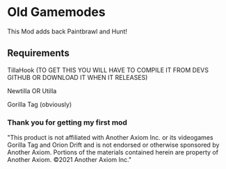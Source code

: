 # Old Gamemodes
 This Mod adds back Paintbrawl and Hunt!



## Requirements

TillaHook (TO GET THIS YOU WILL HAVE TO COMPILE IT FROM DEVS GITHUB OR DOWNLOAD IT WHEN IT RELEASES)

Newtilla OR Utilla

Gorilla Tag (obviously)

### Thank you for getting my first mod


"This product is not affiliated with Another Axiom Inc. or its videogames Gorilla Tag and Orion Drift and is not endorsed or otherwise sponsored by Another Axiom. Portions of the materials contained herein are property of Another Axiom. ©2021 Another Axiom Inc."
